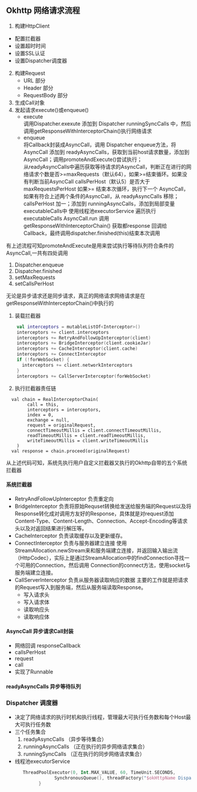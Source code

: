 ## Okhttp 网络请求流程
1. 构建HttpClient
  * 配置拦截器
  * 设置超时时间
  * 设置SSL认证
  * 设置Dispatcher调度器
2. 构建Request
    * URL 部分
    * Header 部分
    * RequestBody 部分
3. 生成Call对象
4. 发起请求execute()或enqueue()
    * execute  
    调用Dispatcher.exexute 添加到 Dispatcher runningSyncCalls 中，然后调用getResponseWithInterceptorChain()执行网络请求
    * enqueue  
    将Callback封装成AsyncCall，调用 Dispatcher enqueue方法，将AsyncCall 添加到 readyAsyncCalls，获取到当前host请求数量，添加到AsyncCall；调用promoteAndExecute()尝试执行；  
    从readyAsyncCalls中遍历获取等待请求的AsyncCall，判断正在进行的网络请求个数是否>=maxRequests（默认64），如果>=结束循环。如果没有判断当前AsyncCall callsPerHost（默认5）是否大于maxRequestsPerHost 如果>= 结束本次循环，执行下一个 AsyncCall，
    如果有符合上述两个条件的AsyncCall，从 readyAsyncCalls 移除； callsPerHost 加一；添加到 runningAsyncCalls，添加到局部变量executableCalls中
    使用线程池executorService 遍历执行executableCalls
    AsyncCall.run  调用 getResponseWithInterceptorChain() 获取都response 回调给 Callback，最终调用dispatcher.finished(this)结束本次调用


有上述流程可知promoteAndExecute是用来尝试执行等待队列符合条件的AsyncCall,一共有四处调用
1. Dispatcher.enqueue
2. Dispatcher.finished
3. setMaxRequests
4. setCallsPerHost

无论是异步请求还是同步请求，真正的网络请求网络请求是在getResponseWithInterceptorChain()中执行的
1. 装载拦截器
```kotlin
    val interceptors = mutableListOf<Interceptor>()
    interceptors += client.interceptors
    interceptors += RetryAndFollowUpInterceptor(client)
    interceptors += BridgeInterceptor(client.cookieJar)
    interceptors += CacheInterceptor(client.cache)
    interceptors += ConnectInterceptor
    if (!forWebSocket) {
      interceptors += client.networkInterceptors
    }
    interceptors += CallServerInterceptor(forWebSocket)
```

2. 执行拦截器责任链
```
  val chain = RealInterceptorChain(
        call = this,
        interceptors = interceptors,
        index = 0,
        exchange = null,
        request = originalRequest,
        connectTimeoutMillis = client.connectTimeoutMillis,
        readTimeoutMillis = client.readTimeoutMillis,
        writeTimeoutMillis = client.writeTimeoutMillis
    )
  val response = chain.proceed(originalRequest)
```
从上述代码可知，系统先执行用户自定义拦截器又执行的Okhttp自带的五个系统拦截器

#### 系统拦截器
* RetryAndFollowUpInterceptor
  负责重定向
* BridgeInterceptor
  负责将原始Requset转换给发送给服务端的Request以及将Response转化成对调用方友好的Response，具体就是对request添加Content-Type、Content-Length、Connection、Accept-Encoding等请求头以及对返回结果进行解压等。
* CacheInterceptor 负责读取缓存以及更新缓存。
* ConnectInterceptor 负责与服务器建立连接
  使用StreamAllocation.newStream来和服务端建立连接，并返回输入输出流（HttpCodec），实际上是通过StreamAllocation中的findConnection寻找一个可用的Connection，然后调用  Connection的connect方法，使用socket与服务端建立连接。
* CallServerInterceptor 负责从服务器读取响应的数据
  主要的工作就是把请求的Request写入到服务端，然后从服务端读取Response。
  * 写入请求头
  * 写入请求体
  * 读取响应头
  * 读取响应体

#### AsyncCall 异步请求Call封装
* 网络回调 responseCallback
* callsPerHost
* request
* call
* 实现了Runnable

#### readyAsyncCalls 异步等待队列


### Dispatcher 调度器
* 决定了网络请求的执行时机和执行线程，管理最大可执行任务数和每个Host最大可执行任务数
* 三个任务集合
    1. readyAsyncCalls （异步等待集合）
    2. runningAsyncCalls （正在执行的异步网络请求集合）
    3. runningSyncCalls （正在执行的同步网络请求集合）
* 线程池executorService
   ```kotlin
      ThreadPoolExecutor(0, Int.MAX_VALUE, 60, TimeUnit.SECONDS,
                  SynchronousQueue(), threadFactory("$okHttpName Dispatcher", false))
            }
   ```    